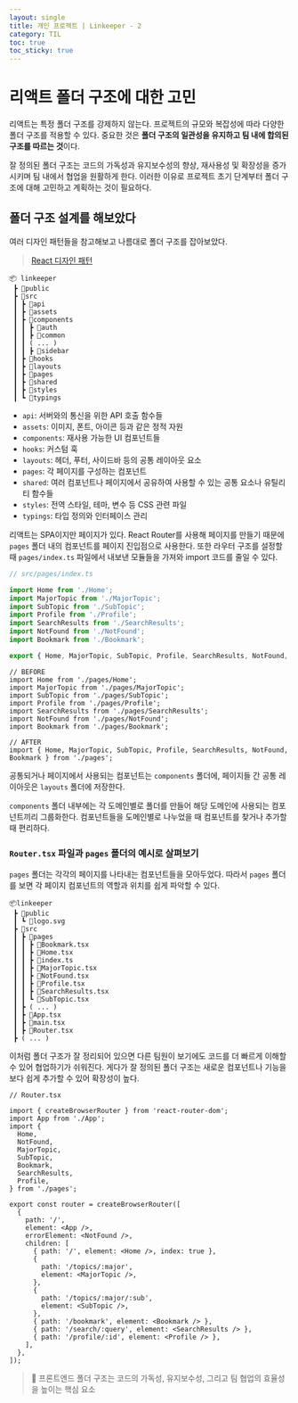 ```yaml
---
layout: single
title: 개인 프로젝트 | Linkeeper - 2
category: TIL
toc: true
toc_sticky: true
---
```


# 리액트 폴더 구조에 대한 고민

리액트는 특정 폴더 구조를 강제하지 않는다. 프로젝트의 규모와 복잡성에 따라 다양한 폴더 구조를 적용할 수 있다. 중요한 것은 **폴더 구조의 일관성을 유지하고 팀 내에 합의된 구조를 따르는 것**이다.

잘 정의된 폴더 구조는 코드의 가독성과 유지보수성의 향상, 재사용성 및 확장성을 증가시키며 팀 내에서 협업을 원활하게 한다. 이러한 이유로 프로젝트 초기 단계부터 폴더 구조에 대해 고민하고 계획하는 것이 필요하다.

## 폴더 구조 설계를 해보았다

여러 디자인 패턴들을 참고해보고 나름대로 폴더 구조를 잡아보았다. 

> [React 디자인 패턴](https://www.nextree.io/react-design-pattern/)

```
📦 linkeeper
 ┣ 📂public
 ┣ 📂src
 ┃ ┣ 📂api
 ┃ ┣ 📂assets
 ┃ ┣ 📂components
 ┃ ┃ ┣ 📂auth
 ┃ ┃ ┣ 📂common
 ┃ ┃ ( ... )
 ┃ ┃ ┣ 📂sidebar
 ┃ ┣ 📂hooks
 ┃ ┣ 📂layouts
 ┃ ┣ 📂pages
 ┃ ┣ 📂shared
 ┃ ┣ 📂styles
 ┃ ┗ 📂typings
```

- `api`: 서버와의 통신을 위한 API 호출 함수들
- `assets`: 이미지, 폰트, 아이콘 등과 같은 정적 자원
- `components`: 재사용 가능한 UI 컴포넌트들
- `hooks`: 커스텀 훅
- `layouts`: 헤더, 푸터, 사이드바 등의 공통 레이아웃 요소
- `pages`: 각 페이지를 구성하는 컴포넌트
- `shared`: 여러 컴포넌트나 페이지에서 공유하여 사용할 수 있는 공통 요소나 유틸리티 함수들
- `styles`: 전역 스타일, 테마, 변수 등 CSS 관련 파일
- `typings`: 타입 정의와 인터페이스 관리

리액트는 SPA이지만 페이지가 있다. React Router를 사용해 페이지를 만들기 때문에 `pages` 폴더 내의 컴포넌트를 페이지 진입점으로 사용한다. 또한 라우터 구조를 설정할 때 `pages/index.ts` 파일에서 내보낸 모듈들을 가져와 import 코드를 줄일 수 있다.

```ts
// src/pages/index.ts

import Home from './Home';
import MajorTopic from './MajorTopic';
import SubTopic from './SubTopic';
import Profile from './Profile';
import SearchResults from './SearchResults';
import NotFound from './NotFound';
import Bookmark from './Bookmark';

export { Home, MajorTopic, SubTopic, Profile, SearchResults, NotFound, Bookmark };
```

```tsx
// BEFORE
import Home from './pages/Home';
import MajorTopic from './pages/MajorTopic';
import SubTopic from './pages/SubTopic';
import Profile from './pages/Profile';
import SearchResults from './pages/SearchResults';
import NotFound from './pages/NotFound';
import Bookmark from './pages/Bookmark';

// AFTER
import { Home, MajorTopic, SubTopic, Profile, SearchResults, NotFound, Bookmark } from './pages';
```

공통되거나 페이지에서 사용되는 컴포넌트는 `components` 폴더에, 페이지들 간 공통 레이아웃은 `layouts` 폴더에 저장한다.

`components` 폴더 내부에는 각 도메인별로 폴더를 만들어 해당 도메인에 사용되는 컴포넌트끼리 그룹화한다. 컴포넌트들을 도메인별로 나누었을 때 컴포넌트를 찾거나 추가할 때 편리하다.

### `Router.tsx` 파일과 `pages` 폴더의 예시로 살펴보기

`pages` 폴더는 각각의 페이지를 나타내는 컴포넌트들을 모아두었다. 따라서 `pages` 폴더를 보면 각 페이지 컴포넌트의 역할과 위치를 쉽게 파악할 수 있다. 

```
📦linkeeper
 ┣ 📂public
 ┃ ┗ 📜logo.svg
 ┣ 📂src
 ┃ ┣ 📂pages
 ┃ ┃ ┣ 📜Bookmark.tsx
 ┃ ┃ ┣ 📜Home.tsx
 ┃ ┃ ┣ 📜index.ts
 ┃ ┃ ┣ 📜MajorTopic.tsx
 ┃ ┃ ┣ 📜NotFound.tsx
 ┃ ┃ ┣ 📜Profile.tsx
 ┃ ┃ ┣ 📜SearchResults.tsx
 ┃ ┃ ┗ 📜SubTopic.tsx
 ┃ ┣ ( ... )
 ┃ ┣ 📜App.tsx
 ┃ ┣ 📜main.tsx
 ┃ ┣ 📜Router.tsx
 ┣ ( ... )
```

이처럼 폴더 구조가 잘 정리되어 있으면 다른 팀원이 보기에도 코드를 더 빠르게 이해할 수 있어 협업하기가 쉬워진다. 게다가 잘 정의된 폴더 구조는 새로운 컴포넌트나 기능을 보다 쉽게 추가할 수 있어 확장성이 높다.

```tsx
// Router.tsx

import { createBrowserRouter } from 'react-router-dom';
import App from './App';
import {
  Home,
  NotFound,
  MajorTopic,
  SubTopic,
  Bookmark,
  SearchResults,
  Profile,
} from './pages';

export const router = createBrowserRouter([
  {
    path: '/',
    element: <App />,
    errorElement: <NotFound />,
    children: [
      { path: '/', element: <Home />, index: true },
      {
        path: '/topics/:major',
        element: <MajorTopic />,
      },
      {
        path: '/topics/:major/:sub',
        element: <SubTopic />,
      },
      { path: '/bookmark', element: <Bookmark /> },
      { path: '/search/:query', element: <SearchResults /> },
      { path: '/profile/:id', element: <Profile /> },
    ],
  },
]);
```

> 💬 프론트엔드 폴더 구조는 코드의 가독성, 유지보수성, 그리고 팀 협업의 효율성을 높이는 핵심 요소
